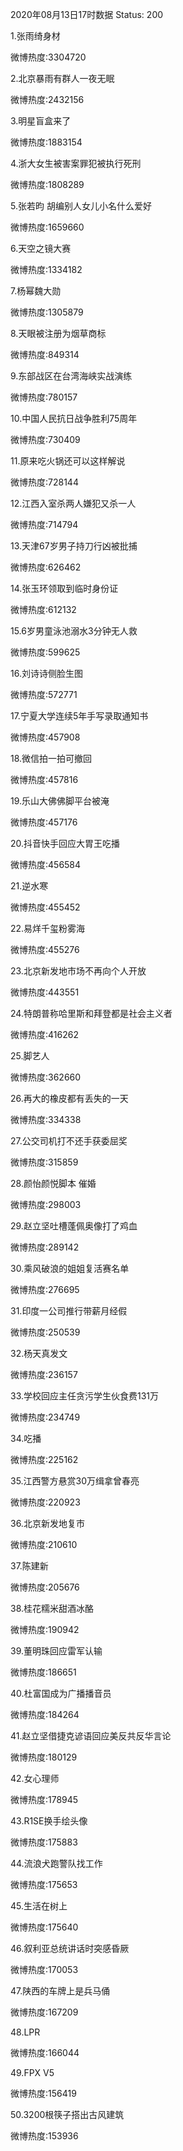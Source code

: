 2020年08月13日17时数据
Status: 200

1.张雨绮身材

微博热度:3304720

2.北京暴雨有群人一夜无眠

微博热度:2432156

3.明星盲盒来了

微博热度:1883154

4.浙大女生被害案罪犯被执行死刑

微博热度:1808289

5.张若昀 胡编别人女儿小名什么爱好

微博热度:1659660

6.天空之镜大赛

微博热度:1334182

7.杨幂魏大勋

微博热度:1305879

8.天眼被注册为烟草商标

微博热度:849314

9.东部战区在台湾海峡实战演练

微博热度:780157

10.中国人民抗日战争胜利75周年

微博热度:730409

11.原来吃火锅还可以这样解说

微博热度:728144

12.江西入室杀两人嫌犯又杀一人

微博热度:714794

13.天津67岁男子持刀行凶被批捕

微博热度:626462

14.张玉环领取到临时身份证

微博热度:612132

15.6岁男童泳池溺水3分钟无人救

微博热度:599625

16.刘诗诗侧脸生图

微博热度:572771

17.宁夏大学连续5年手写录取通知书

微博热度:457908

18.微信拍一拍可撤回

微博热度:457816

19.乐山大佛佛脚平台被淹

微博热度:457176

20.抖音快手回应大胃王吃播

微博热度:456584

21.逆水寒

微博热度:455452

22.易烊千玺粉雾海

微博热度:455276

23.北京新发地市场不再向个人开放

微博热度:443551

24.特朗普称哈里斯和拜登都是社会主义者

微博热度:416262

25.脚艺人

微博热度:362660

26.再大的橡皮都有丢失的一天

微博热度:334338

27.公交司机打不还手获委屈奖

微博热度:315859

28.颜怡颜悦脚本 催婚

微博热度:298003

29.赵立坚吐槽蓬佩奥像打了鸡血

微博热度:289142

30.乘风破浪的姐姐复活赛名单

微博热度:276695

31.印度一公司推行带薪月经假

微博热度:250539

32.杨天真发文

微博热度:236157

33.学校回应主任贪污学生伙食费131万

微博热度:234749

34.吃播

微博热度:225162

35.江西警方悬赏30万缉拿曾春亮

微博热度:220923

36.北京新发地复市

微博热度:210610

37.陈建新

微博热度:205676

38.桂花糯米甜酒冰酪

微博热度:190942

39.董明珠回应雷军认输

微博热度:186651

40.杜富国成为广播播音员

微博热度:184264

41.赵立坚借捷克谚语回应美反共反华言论

微博热度:180129

42.女心理师

微博热度:178945

43.R1SE换手绘头像

微博热度:175883

44.流浪犬跑警队找工作

微博热度:175653

45.生活在树上

微博热度:175640

46.叙利亚总统讲话时突感昏厥

微博热度:170053

47.陕西的车牌上是兵马俑

微博热度:167209

48.LPR

微博热度:166044

49.FPX V5

微博热度:156419

50.3200根筷子搭出古风建筑

微博热度:153936


